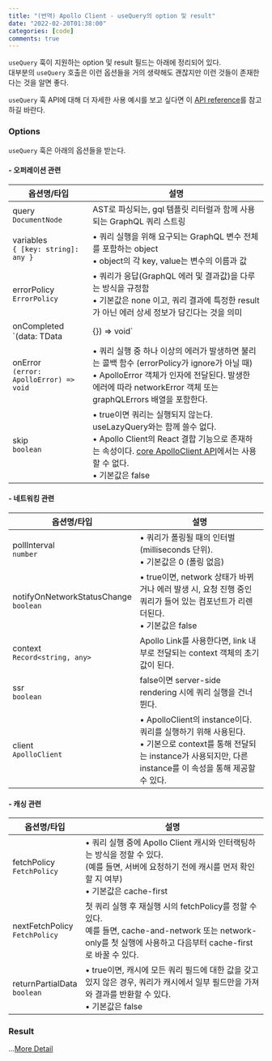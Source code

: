```yaml
---
title: "(번역) Apollo Client - useQuery의 option 및 result"
date: "2022-02-20T01:38:00"
categories: [code]
comments: true
---
```


`useQuery` 훅이 지원하는 option 및 result 필드는 아래에 정리되어 있다.<br>
대부분의 `useQuery` 호출은 이런 옵션들을 거의 생략해도 괜찮지만 이런 것들이 존재한다는 것을 알면 좋다.

`useQuery` 훅 API에 대해 더 자세한 사용 예시를 보고 싶다면 이 [API reference](https://www.apollographql.com/docs/react/api/react/hooks/#usequery)를 참고하길 바란다.

### Options

`useQuery` 훅은 아래의 옵션들을 받는다.

#### - 오퍼레이션 관련
| 옵션명/타입 | 설명 |
| --- | --- |
| query<br>`DocumentNode` | AST로 파싱되는, gql 템플릿 리터럴과 함께 사용되는 GraphQL 쿼리 스트링 |
| variables<br>`{ [key: string]: any }` | • 쿼리 실행을 위해 요구되는 GraphQL 변수 전체를 포함하는 object<br>• object의 각 key, value는 변수의 이름과 값 |
| errorPolicy<br>`ErrorPolicy` | • 쿼리가 응답(GraphQL 에러 및 결과값)을 다루는 방식을 규정함 <br>• 기본값은 none 이고, 쿼리 결과에 특정한 result가 아닌 에러 상세 정보가 담긴다는 것을 의미 |
| onCompleted<br>`(data: TData | {}) => void` | • 쿼리가 에러 없이 (또는 errorPolicy가 ignore이거나, 데이터가 반환되었을 때) 성공적으로 완료되었을 때 콜백 함수<br>• 쿼리 result의 data가 인자에 전달된다. |
| onError<br>`(error: ApolloError) => void` | • 쿼리 실행 중 하나 이상의 에러가 발생하면 불리는 콜백 함수 (errorPolicy가 ignore가 아닐 때)<br>• ApolloError 객체가 인자에 전달된다. 발생한 에러에 따라 networkError 객체 또는 graphQLErrors 배열을 포함한다. |
| skip<br>``boolean`` | • true이면 쿼리는 실행되지 않는다. useLazyQuery와는 함께 쓸수 없다.<br>• Apollo Client의 React 결합 기능으로 존재하는 속성이다. [core ApolloClient API](https://www.apollographql.com/docs/react/api/core/ApolloClient/)에서는 사용할 수 없다.<br>• 기본값은 false |

#### - 네트워킹 관련

| 옵션명/타입 | 설명 |
| --- | --- |
| pollInterval<br>`number` | • 쿼리가 폴링될 때의 인터벌 (milliseconds 단위). <br>• 기본값은 0 (폴링 없음) |
| notifyOnNetworkStatusChange<br>`boolean` | • true이면, network 상태가 바뀌거나 에러 발생 시, 요청 진행 중인 쿼리가 들어 있는 컴포넌트가 리렌더된다.<br>• 기본값은 false |
| context<br>`Record<string, any>` | Apollo Link를 사용한다면, link 내부로 전달되는 context 객체의 초기값이 된다. |
| ssr<br>`boolean` | false이면 server-side rendering 시에 쿼리 실행을 건너뛴다. |
| client<br>`ApolloClient` | • ApolloClient의 instance이다. 쿼리를 실행하기 위해 사용된다.<br>• 기본으로 context를 통해 전달되는 instance가 사용되지만, 다른 instance를 이 속성을 통해 제공할 수 있다. |

#### - 캐싱 관련

| 옵션명/타입 | 설명 |
| --- | --- |
| fetchPolicy<br>`FetchPolicy` | • 쿼리 실행 중에 Apollo Client 캐시와 인터랙팅하는 방식을 정할 수 있다.<br>(예를 들면, 서버에 요청하기 전에 캐시를 먼저 확인할 지 여부)<br>• 기본값은 cache-first |
| nextFetchPolicy<br>`FetchPolicy` | 첫 쿼리 실행 후 재실행 시의 fetchPolicy를 정할 수 있다. <br>예를 들면, cache-and-network 또는 network-only를 첫 실행에 사용하고 다음부터 cache-first로 바꿀 수 있다. |
| returnPartialData<br>`boolean` | • true이면, 캐시에 모든 쿼리 필드에 대한 값을 갖고 있지 않은 경우, 쿼리가 캐시에서 일부 필드만을 가져와 결과를 반환할 수 있다.<br>• 기본값은 false |

### Result

...[More Detail](https://www.apollographql.com/docs/react/data/queries/#options)